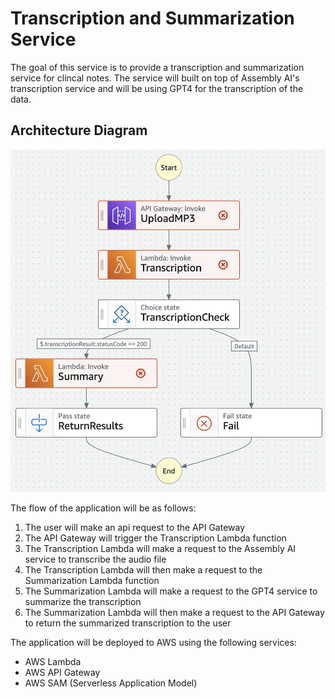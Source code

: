 # Transcription and Summarization Service

The goal of this service is to provide a transcription and summarization service for clincal notes. The service will built on top of Assembly AI's transcription service and will be using GPT4 for the transcription of the data. 

## Architecture Diagram
![Architecture Diagram](diagrams/ArchDiagramV1.png )

The flow of the application will be as follows:
1. The user will make an api request to the API Gateway
2. The API Gateway will trigger the Transcription Lambda function
3. The Transcription Lambda will make a request to the Assembly AI service to transcribe the audio file
4. The Transcription Lambda will then make a request to the Summarization Lambda function
5. The Summarization Lambda will make a request to the GPT4 service to summarize the transcription
6. The Summarization Lambda will then make a request to the API Gateway to return the summarized transcription to the user

The application will be deployed to AWS using the following services:
- AWS Lambda
- AWS API Gateway
- AWS SAM (Serverless Application Model)